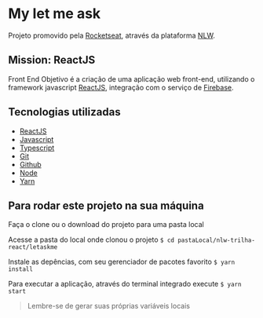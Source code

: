 # My let me ask

Projeto promovido pela [Rocketseat](https://rocketseat.com.br), através da plataforma [NLW](https://nextlevelweek.com/inscricao/6).

## Mission: ReactJS
Front End
Objetivo é a criação de uma aplicação web front-end, utilizando o framework javascript [ReactJS](https://reactjs.org), integração com o serviço de [Firebase](https://firebase.google.com/?gclid=CjwKCAjwzruGBhBAEiwAUqMR8MwjdGA8bVXZBePBw0FDgryKWmHsw9GAcq-bKG3MZCfyo41gZGg8LRoCn5gQAvD_BwE&gclsrc=aw.ds).

## Tecnologias utilizadas
 - [ReactJS](https://reactjs.org)
 - [Javascript](https://www.javascript.com)
 - [Typescript](https://www.typescriptlang.org)
 - [Git](https://git-scm.com)
 - [Github](https://github.com)
 - [Node](https://nodejs.org/en/)
 - [Yarn](https://yarnpkg.com)

## Para rodar este projeto na sua máquina
Faça o clone ou o download do projeto para uma pasta local

Acesse a pasta do local onde clonou o projeto
    `$ cd pastaLocal/nlw-trilha-react/letaskme`

Instale as depências, com seu gerenciador de pacotes favorito
    `$ yarn install`

Para executar a aplicação, através do terminal integrado execute
    `$ yarn start`

> Lembre-se de gerar suas próprias variáveis locais
